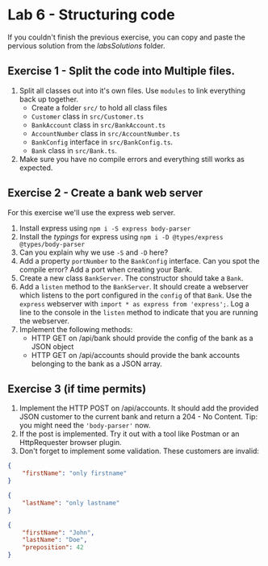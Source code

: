 # Lab 6 - Structuring code

If you couldn't finish the previous exercise, you can copy and paste the pervious solution from the *labsSolutions* folder.

## Exercise 1 - Split the code into Multiple files.

1. Split all classes out into it's own files. Use `modules` to link everything back up together.
    * Create a folder `src/` to hold all class files
    * `Customer` class in `src/Customer.ts`
    * `BankAccount` class in `src/BankAccount.ts`
    * `AccountNumber` class in `src/AccountNumber.ts`
    * `BankConfig` interface in `src/BankConfig.ts`.
    * `Bank` class in `src/Bank.ts`.
1. Make sure you have no compile errors and everything still works as expected.

## Exercise 2 - Create a bank web server

For this exercise we'll use the express web server.

1. Install express using `npm i -S express body-parser`
1. Install the *typings* for express using `npm i -D @types/express @types/body-parser`
1. Can you explain why we use `-S` and `-D` here?
1. Add a property `portNumber` to the `BankConfig` interface. Can you spot the compile error? Add a port when creating your Bank.
1. Create a new class `BankServer`. The constructor should take a `Bank`.
1. Add a `listen` method to the `BankServer`. It should create a webserver which listens to the port configured in the `config` of that `Bank`. Use the `express` webserver with `import * as express from 'express';`. Log a line to the console in the `listen` method to indicate that you are running the webserver.
1. Implement the following methods:
    * HTTP GET on /api/bank should provide the config of the bank as a JSON object
    * HTTP GET on /api/accounts should provide the bank accounts belonging to the bank as a JSON array.

## Exercise 3 (if time permits)

1. Implement the HTTP POST on /api/accounts. It should add the provided JSON customer to the current bank and return a 204 - No Content. Tip: you might need the `'body-parser'` now.
1. If the post is implemented. Try it out with a tool like Postman or an HttpRequester browser plugin.
1. Don't forget to implement some validation. These customers are invalid:

```json
{
	"firstName": "only firstname"
}

{
	"lastName": "only lastname"
}

{
	"firstName": "John",
	"lastName": "Doe",
    "preposition": 42
}
```
